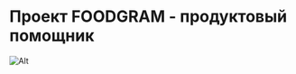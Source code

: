# Проект FOODGRAM - продуктовый помощник

![Alt](https://github.com/Aleksandr-Fedotov/foodgram-project-react/actions/workflows/foodgram_workflow.yml/badge.svg 'Actions Status')